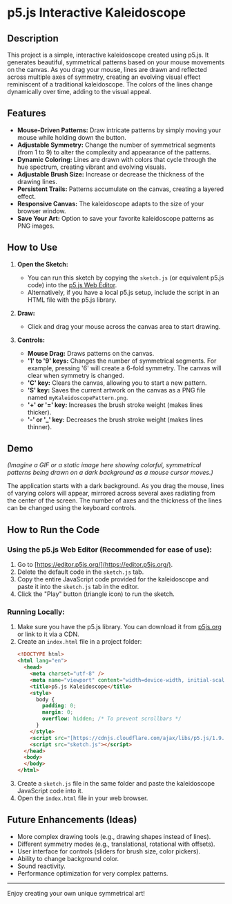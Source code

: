 # p5.js Interactive Kaleidoscope

## Description

This project is a simple, interactive kaleidoscope created using p5.js. It generates beautiful, symmetrical patterns based on your mouse movements on the canvas. As you drag your mouse, lines are drawn and reflected across multiple axes of symmetry, creating an evolving visual effect reminiscent of a traditional kaleidoscope. The colors of the lines change dynamically over time, adding to the visual appeal.

## Features

* **Mouse-Driven Patterns:** Draw intricate patterns by simply moving your mouse while holding down the button.
* **Adjustable Symmetry:** Change the number of symmetrical segments (from 1 to 9) to alter the complexity and appearance of the patterns.
* **Dynamic Coloring:** Lines are drawn with colors that cycle through the hue spectrum, creating vibrant and evolving visuals.
* **Adjustable Brush Size:** Increase or decrease the thickness of the drawing lines.
* **Persistent Trails:** Patterns accumulate on the canvas, creating a layered effect.
* **Responsive Canvas:** The kaleidoscope adapts to the size of your browser window.
* **Save Your Art:** Option to save your favorite kaleidoscope patterns as PNG images.

## How to Use

1.  **Open the Sketch:**
    * You can run this sketch by copying the `sketch.js` (or equivalent p5.js code) into the [p5.js Web Editor](https://editor.p5js.org/).
    * Alternatively, if you have a local p5.js setup, include the script in an HTML file with the p5.js library.

2.  **Draw:**
    * Click and drag your mouse across the canvas area to start drawing.

3.  **Controls:**
    * **Mouse Drag:** Draws patterns on the canvas.
    * **'1' to '9' keys:** Changes the number of symmetrical segments. For example, pressing '6' will create a 6-fold symmetry. The canvas will clear when symmetry is changed.
    * **'C' key:** Clears the canvas, allowing you to start a new pattern.
    * **'S' key:** Saves the current artwork on the canvas as a PNG file named `myKaleidoscopePattern.png`.
    * **'+' or '=' key:** Increases the brush stroke weight (makes lines thicker).
    * **'-' or '_' key:** Decreases the brush stroke weight (makes lines thinner).

## Demo

*(Imagine a GIF or a static image here showing colorful, symmetrical patterns being drawn on a dark background as a mouse cursor moves.)*

The application starts with a dark background. As you drag the mouse, lines of varying colors will appear, mirrored across several axes radiating from the center of the screen. The number of axes and the thickness of the lines can be changed using the keyboard controls.

## How to Run the Code

### Using the p5.js Web Editor (Recommended for ease of use):

1.  Go to [https://editor.p5js.org/](https://editor.p5js.org/).
2.  Delete the default code in the `sketch.js` tab.
3.  Copy the entire JavaScript code provided for the kaleidoscope and paste it into the `sketch.js` tab in the editor.
4.  Click the "Play" button (triangle icon) to run the sketch.

### Running Locally:

1.  Make sure you have the p5.js library. You can download it from [p5js.org](https://p5js.org/download/) or link to it via a CDN.
2.  Create an `index.html` file in a project folder:
    ```html
    <!DOCTYPE html>
    <html lang="en">
      <head>
        <meta charset="utf-8" />
        <meta name="viewport" content="width=device-width, initial-scale=1.0">
        <title>p5.js Kaleidoscope</title>
        <style>
          body {
            padding: 0;
            margin: 0;
            overflow: hidden; /* To prevent scrollbars */
          }
        </style>
        <script src="[https://cdnjs.cloudflare.com/ajax/libs/p5.js/1.9.0/p5.min.js](https://cdnjs.cloudflare.com/ajax/libs/p5.js/1.9.0/p5.min.js)"></script>
        <script src="sketch.js"></script>
      </head>
      <body>
      </body>
    </html>
    ```
3.  Create a `sketch.js` file in the same folder and paste the kaleidoscope JavaScript code into it.
4.  Open the `index.html` file in your web browser.

## Future Enhancements (Ideas)

* More complex drawing tools (e.g., drawing shapes instead of lines).
* Different symmetry modes (e.g., translational, rotational with offsets).
* User interface for controls (sliders for brush size, color pickers).
* Ability to change background color.
* Sound reactivity.
* Performance optimization for very complex patterns.

---

Enjoy creating your own unique symmetrical art!
